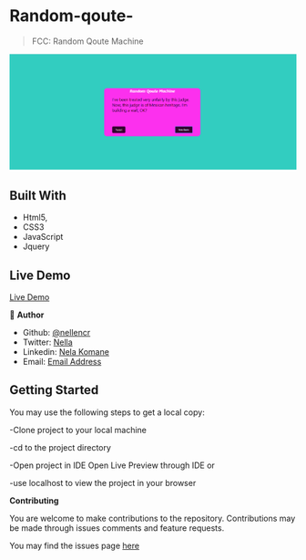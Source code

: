 # Random-qoute-


> FCC: Random Qoute Machine

![screenshot](/screenshot.png)


## Built With

- Html5,
- CSS3
- JavaScript
- Jquery

## Live Demo
 [Live Demo](https://raw.githack.com/nellencr/Random-qoute-/feature/index.html)


👤 **Author**


- Github: [@nellencr](https://github.com/nellencr)
- Twitter: [Nella](https://twitter.com/Nella75794271)
- Linkedin: [Nela Komane](https://www.linkedin.com/in/nela-komane-8866b9192/)
- Email: [Email Address](<a href="mailto:nellencr@gmail.com" target="_blank">)



## Getting Started

You may use the following steps to get a local copy:

-Clone project to your local machine 

-cd to the project directory 

-Open project in IDE Open Live Preview through IDE or

-use localhost to view the project in your browser

**Contributing**

You are welcome to make contributions to the repository. Contributions may be made through issues comments and feature requests.

You may find the issues page [here](https://github.com/nellencr/Random-qoute-/issues)